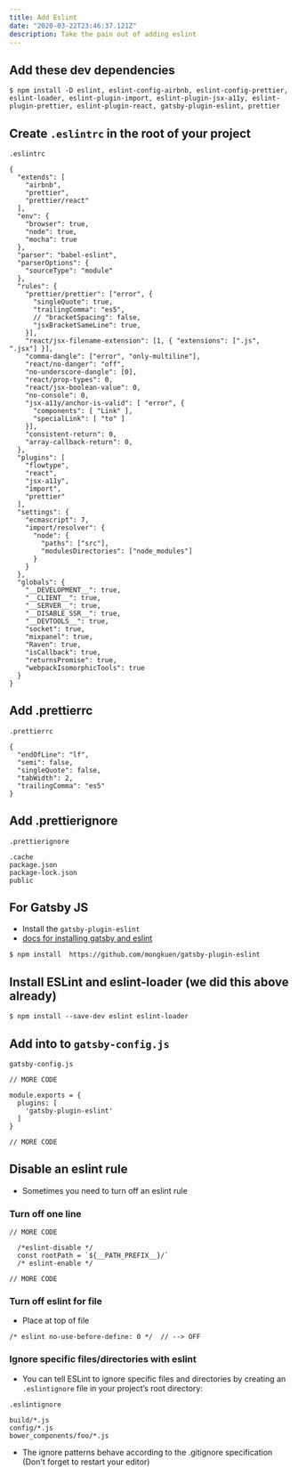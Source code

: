 ```yaml
---
title: Add Eslint
date: "2020-03-22T23:46:37.121Z"
description: Take the pain out of adding eslint
---
```


## Add these dev dependencies
```
$ npm install -D eslint, eslint-config-airbnb, eslint-config-prettier, eslint-loader, eslint-plugin-import, eslint-plugin-jsx-a11y, eslint-plugin-prettier, eslint-plugin-react, gatsby-plugin-eslint, prettier
```

## Create `.eslintrc` in the root of your project
`.eslintrc`

```
{
  "extends": [
    "airbnb",
    "prettier",
    "prettier/react"
  ],
  "env": {
    "browser": true,
    "node": true,
    "mocha": true
  },
  "parser": "babel-eslint",
  "parserOptions": {
    "sourceType": "module"
  },
  "rules": {
    "prettier/prettier": ["error", {
      "singleQuote": true,
      "trailingComma": "es5",
      // "bracketSpacing": false,
      "jsxBracketSameLine": true,
    }],
    "react/jsx-filename-extension": [1, { "extensions": [".js", ".jsx"] }],
    "comma-dangle": ["error", "only-multiline"],
    "react/no-danger": "off",
    "no-underscore-dangle": [0],
    "react/prop-types": 0,
    "react/jsx-boolean-value": 0,
    "no-console": 0,
    "jsx-a11y/anchor-is-valid": [ "error", {
      "components": [ "Link" ],
      "specialLink": [ "to" ]
    }],
    "consistent-return": 0,
    "array-callback-return": 0,
  },
  "plugins": [
    "flowtype",
    "react",
    "jsx-a11y",
    "import",
    "prettier"
  ],
  "settings": {
    "ecmascript": 7,
    "import/resolver": {
      "node": {
        "paths": ["src"],
        "modulesDirectories": ["node_modules"]
      }
    }
  },
  "globals": {
    "__DEVELOPMENT__": true,
    "__CLIENT__": true,
    "__SERVER__": true,
    "__DISABLE_SSR__": true,
    "__DEVTOOLS__": true,
    "socket": true,
    "mixpanel": true,
    "Raven": true,
    "isCallback": true,
    "returnsPromise": true,
    "webpackIsomorphicTools": true
  }
}
```

## Add .prettierrc
`.prettierrc`

```
{
  "endOfLine": "lf",
  "semi": false,
  "singleQuote": false,
  "tabWidth": 2,
  "trailingComma": "es5"
}
```

## Add .prettierignore
`.prettierignore`

```
.cache
package.json
package-lock.json
public
```

## For Gatsby JS
* Install the `gatsby-plugin-eslint`
* [docs for installing gatsby and eslint](https://github.com/mongkuen/gatsby-plugin-eslint)

`$ npm install  https://github.com/mongkuen/gatsby-plugin-eslint`

## Install ESLint and eslint-loader (we did this above already)

`$ npm install --save-dev eslint eslint-loader`

## Add into to `gatsby-config.js`

`gatsby-config.js`

```
// MORE CODE

module.exports = {
  plugins: [
    'gatsby-plugin-eslint'
  ]
}

// MORE CODE
```

## Disable an eslint rule
* Sometimes you need to turn off an eslint rule

### Turn off one line
```
// MORE CODE

  /*eslint-disable */
  const rootPath = `${__PATH_PREFIX__}/`
  /* eslint-enable */

// MORE CODE
```

### Turn off eslint for file
* Place at top of file

```
/* eslint no-use-before-define: 0 */  // --> OFF
```

### Ignore specific files/directories with eslint
* You can tell ESLint to ignore specific files and directories by creating an `.eslintignore` file in your project’s root directory:

`.eslintignore`

```
build/*.js
config/*.js
bower_components/foo/*.js
```

* The ignore patterns behave according to the .gitignore specification (Don't forget to restart your editor)
